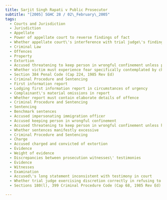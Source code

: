 ```yaml
---
title: Sarjit Singh Rapati v Public Prosecutor 
subtitle: "[2005] SGHC 28 / 02\_February\_2005"
tags:
  - Courts and Jurisdiction
  - Jurisdiction
  - Appellate
  - Power of appellate court to reverse findings of fact
  - Whether appellate court\'s interference with trial judge\'s findings required under circumstances
  - Criminal Law
  - Offences
  - Property
  - Extortion
  - Accused threatening to keep person in wrongful confinement unless paid money
  - Whether victim must experience fear specifically contemplated by charge
  - Section 384 Penal Code (Cap 224, 1985 Rev Ed)
  - Criminal Procedure and Sentencing
  - First information report
  - Lodging first information report in circumstances of urgency
  - Complainant\'s material omissions in report
  - Whether report must contain elaborate details of offence
  - Criminal Procedure and Sentencing
  - Sentencing
  - Benchmark sentences
  - Accused impersonating immigration officer
  - Accused keeping person in wrongful confinement
  - Accused threatening to keep person in wrongful confinement unless he was paid money
  - Whether sentences manifestly excessive
  - Criminal Procedure and Sentencing
  - Charge
  - Accused charged and convicted of extortion
  - Evidence
  - Weight of evidence
  - Discrepancies between prosecution witnesses\' testimonies
  - Evidence
  - Witnesses
  - Examination
  - Accused\'s long statement inconsistent with testimony in court
  - Whether trial judge exercising discretion correctly in refusing to allow Prosecution to call rebuttal witness
  - Sections 180(l), 399 Criminal Procedure Code (Cap 68, 1985 Rev Ed)

---
```


